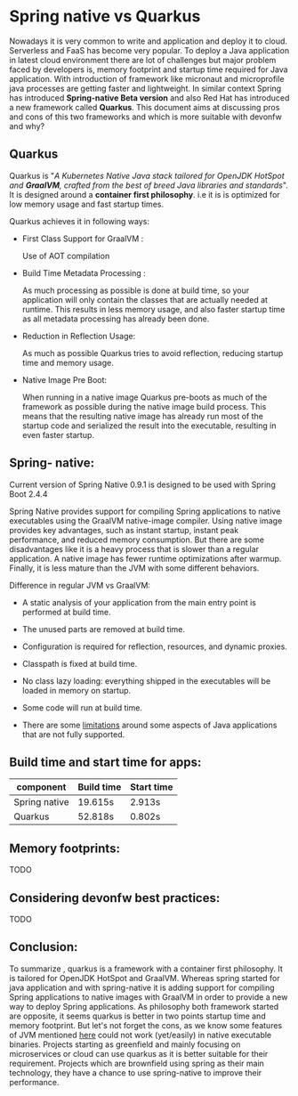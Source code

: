 # Spring native vs Quarkus

Nowadays it is very common to write and application and deploy it to cloud. Serverless and FaaS has become very popular. To deploy a Java application in latest cloud environment there are lot of challenges but major problem faced by developers is, memory footprint and startup time required for Java application. With introduction of framework like micronaut and microprofile java processes are getting faster and lightweight. In similar context Spring has introduced **Spring-native Beta version** and also Red Hat has introduced a new framework called **Quarkus**. This document aims at discussing pros and cons of this two frameworks and which is more suitable with devonfw and why?

## Quarkus

Quarkus is "_A Kubernetes Native Java stack tailored for OpenJDK HotSpot and **GraalVM**, crafted from the best of breed Java libraries and standards_". It is designed around a **container first philosophy**. i.e it is is optimized for low memory usage and fast startup times. 

Quarkus achieves it in following ways:

* First Class Support for GraalVM :

  Use of AOT compilation
* Build Time Metadata Processing : 

  As much processing as possible is done at build time, so your application will only contain the classes that are actually needed at runtime. This results in less memory usage, and also faster startup time as all metadata processing has already been done.
* Reduction in Reflection Usage:

  As much as possible Quarkus tries to avoid reflection, reducing startup time and memory usage.
* Native Image Pre Boot:

  When running in a native image Quarkus pre-boots as much of the framework as possible during the native image build process. This means that the resulting native image has already run most of the startup code and serialized the result into the executable, resulting in even faster startup.

## Spring- native:

Current version of Spring Native 0.9.1 is designed to be used with Spring Boot 2.4.4

Spring Native provides support for compiling Spring applications to native executables using the GraalVM native-image compiler. Using native image provides key advantages, such as instant startup, instant peak performance, and reduced memory consumption. But there are some disadvantages like it is a heavy process that is slower than a regular application. A native image has fewer runtime optimizations after warmup. Finally, it is less mature than the JVM with some different behaviors.

Difference in regular JVM vs GraalVM:

* A static analysis of your application from the main entry point is performed at build time.

* The unused parts are removed at build time.

* Configuration is required for reflection, resources, and dynamic proxies.

* Classpath is fixed at build time.

* No class lazy loading: everything shipped in the executables will be loaded in memory on startup.

* Some code will run at build time.

* There are some [limitations](https://github.com/oracle/graal/blob/master/substratevm/Limitations.md) around some aspects of Java applications that are not fully supported.

## Build time and start time for apps:

| component| Build time | Start time |
| ----------- | ----------- | ----------- |
| Spring native | 19.615s | 2.913s |
| Quarkus | 52.818s | 0.802s |

## Memory footprints:

TODO

## Considering devonfw best practices: 

TODO

## Conclusion:

To summarize , quarkus is a framework with a container first philosophy. It is tailored for OpenJDK HotSpot and GraalVM. Whereas spring started for java application and with spring-native it is adding support for compiling Spring applications to native images with GraalVM in order to provide a new way to deploy Spring applications. As philosophy both framework started are opposite, it seems quarkus is better in two points startup time and memory footprint. But let's not forget the cons, as we know some features of JVM mentioned [here](https://github.com/oracle/graal/blob/master/substratevm/Limitations.md) could not work (yet/easily) in native executable binaries. 
Projects starting as greenfield and mainly focusing on microservices or cloud can use quarkus as it is better suitable for their requirement. Projects which are brownfield using spring as their main technology, they have a chance to use spring-native to improve their performance.





